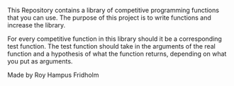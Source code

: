 This Repository contains a library of competitive programming
functions that you can use. The purpose of this project is to
write functions and increase the library.

For every competitive function in this library should it be a
corresponding test function. The test function should take in
the arguments of the real function and a hypothesis of what
the function returns, depending on what you put as arguments.

Made by Roy Hampus Fridholm
